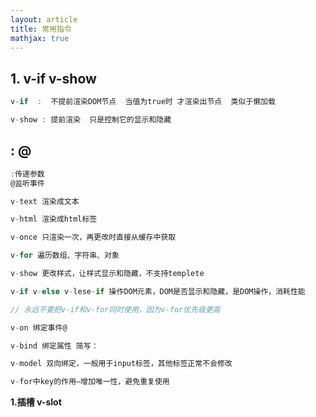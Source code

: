 ```yaml
---
layout: article
title: 常用指令
mathjax: true
---
```



## 1. v-if v-show

```javascript
v-if  :  不提前渲染DOM节点  当值为true时 才渲染出节点  类似于懒加载

v-show : 提前渲染  只是控制它的显示和隐藏
```

## : @

```javascript
:传递参数
@监听事件
```



```javascript
v-text 渲染成文本

v-html 渲染成html标签

v-once 只渲染一次，再更改时直接从缓存中获取

v-for 遍历数组、字符串、对象

v-show 更改样式，让样式显示和隐藏，不支持templete

v-if v-else v-lese-if 操作DOM元素，DOM是否显示和隐藏，是DOM操作，消耗性能

// 永远不要把v-if和v-for同时使用，因为v-for优先级更高

v-on 绑定事件@

v-bind 绑定属性 简写：

v-model 双向绑定，一般用于input标签，其他标签正常不会修改

v-for中key的作用—增加唯一性，避免重复使用
```

**1.插槽 v-slot**


